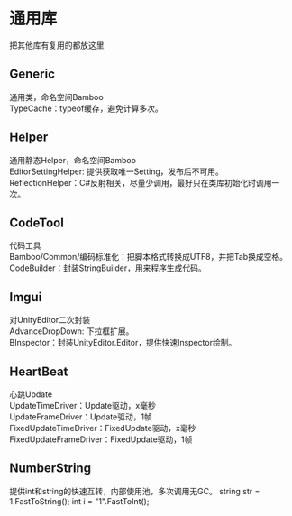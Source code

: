 ﻿# 通用库
把其他库有复用的都放这里

## Generic
通用类，命名空间Bamboo  
TypeCache：typeof缓存，避免计算多次。

## Helper
通用静态Helper，命名空间Bamboo  
EditorSettingHelper: 提供获取唯一Setting，发布后不可用。
ReflectionHelper：C#反射相关，尽量少调用，最好只在类库初始化时调用一次。

## CodeTool
代码工具  
Bamboo/Common/编码标准化：把脚本格式转换成UTF8，并把Tab换成空格。  
CodeBuilder：封装StringBuilder，用来程序生成代码。

## Imgui
对UnityEditor二次封装  
AdvanceDropDown: 下拉框扩展。  
BInspector：封装UnityEditor.Editor，提供快速Inspector绘制。

## HeartBeat
心跳Update  
UpdateTimeDriver：Update驱动，x毫秒  
UpdateFrameDriver：Update驱动，1帧  
FixedUpdateTimeDriver：FixedUpdate驱动，x毫秒  
FixedUpdateFrameDriver：FixedUpdate驱动，1帧

## NumberString
提供int和string的快速互转，内部使用池，多次调用无GC。
string str = 1.FastToString();
int i = "1".FastToInt();